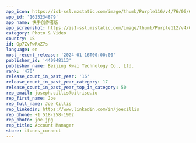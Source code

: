 ```yaml
---
app_icon: https://is1-ssl.mzstatic.com/image/thumb/Purple116/v4/76/06/6b/76066bd0-4e5a-f584-1668-66d8b222548f/AppIconBamboo-0-0-1x_U007emarketing-0-7-0-0-85-220.png/1024x1024bb.png
app_id: '1625234879'
app_name: 快手创作者版
app_screenshot: https://is1-ssl.mzstatic.com/image/thumb/Purple112/v4/01/53/19/01531931-24fd-054f-66c3-0b14ae1096e9/dc8a86fa-a0c4-4e7b-960e-d35c6a65f936_1284_2778-1.png/1284x2778bb.png
category: Photo & Video
country: US
id: Op7ZvFwRxZ7s
language: en
most_recent_release: '2024-01-16T00:00:00'
publisher_id: '440948113'
publisher_name: Beijing Kwai Technology Co., Ltd.
rank: '470'
release_count_in_past_year: '16'
release_count_in_past_year_category: 17
release_count_in_past_year_top_in_category: 50
rep_email: joseph.cillis@bitrise.io
rep_first_name: Joe
rep_full_name: Joe Cillis
rep_linkedin: https://www.linkedin.com/in/joecillis
rep_phone: +1 518-258-1902
rep_photo: joe.jpg
rep_title: Account Manager
store: itunes_connect
---
```


